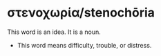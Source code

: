 # στενοχωρία/stenochōria
This word is an idea. It is a noun.

* This word means difficulty, trouble, or distress.
